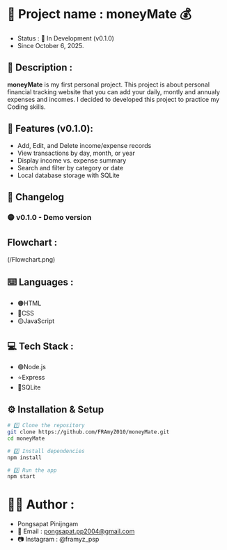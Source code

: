 # 🎉 Project name : moneyMate 💰
- Status : 🧩 In Development (v0.1.0)
- Since October 6, 2025.

## 📖 Description :
 **moneyMate** is my first personal project. This project is about personal financial tracking website that you can add your daily, montly and annualy expenses and incomes.
  I decided to developed this project to practice my Coding skills.

## 🧠 Features (v0.1.0):
- Add, Edit, and Delete income/expense records
- View transactions by day, month, or year
- Display income vs. expense summary
- Search and filter by category or date
- Local database storage with SQLite

## 📝 Changelog
### 🟡 v0.1.0 - Demo version

## Flowchart :
(/Flowchart.png)

## ⌨️ Languages :
- 🟠HTML
- 🔵CSS
- 🟡JavaScript

## 💻 Tech Stack :
- 🟢Node.js
- ⭐Express
- 🔷SQLite

## ⚙️ Installation & Setup
```bash
# 1️⃣ Clone the repository
git clone https://github.com/FRAmyZ010/moneyMate.git
cd moneyMate

# 2️⃣ Install dependencies
npm install

# 3️⃣ Run the app
npm start
```

# 🧑‍💻 Author :
- Pongsapat Pinijngam
- 📧 Email : pongsapat.pp2004@gmail.com
- 📷 Instagram : @framyz_psp
